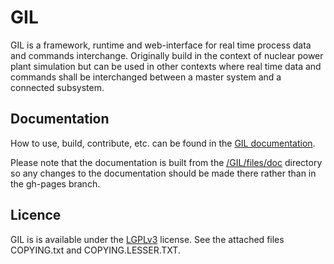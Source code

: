 # GIL #
GIL is a framework, runtime and web-interface for real time process data and commands interchange. 
Originally build in the context of nuclear power plant simulation but can be used in other contexts
where real time data and commands shall be interchanged between a master system and a connected subsystem.

## Documentation ##
How to use, build, contribute, etc. can be found in the [GIL documentation][].

Please note that the documentation is built from the [/GIL/files/doc][docs-path] directory so any changes
to the documentation should be made there rather than in the gh-pages branch.

## Licence ##
GIL is is available under the [LGPLv3][] license. See the attached files COPYING.txt and COPYING.LESSER.TXT.

   [GIL documentation]: http://LearningWell.github.com/gil/GIL/files/doc/index.html
   [docs-path]: http://github.com/LearningWell/gil/tree/master/GIL/files/doc/
   [LGPLv3]: http://www.gnu.org/licenses/lgpl-3.0-standalone.html

